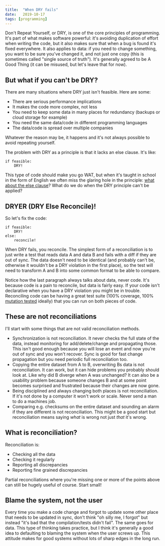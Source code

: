 ```yaml
---
title:	"When DRY fails"
date:	2019-10-17
tags: [programming]
---
```


Don't Repeat Yourself, or DRY, is one of the core principles of programming. It's part of what makes software powerful: it's avoiding duplication of effort when writing the code, but it also makes sure that when a bug is found it's fixed everywhere. It also applies to data: if you need to change something, you want to be sure you've changed it, and not just one copy (this is sometimes called "single source of truth"). It's generally agreed to be A Good Thing (it can be misused, but let's leave that for now).

## But what if you can't be DRY?

There are many situations where DRY just isn't feasible. Here are some:

- There are serious performance implications
- It makes the code more complex, not less
- You need to keep some data in many places for redundancy (backups or cloud storage for example) 
- You need the same data/code in different programming languages
- The data/code is spread over multiple companies

Whatever the reason may be, it happens and it's not always possible to avoid repeating yourself.

The problem with DRY as a principle is that it lacks an else clause. It's like:

```
if feasible:
    DRY!
```

This type of code should make you go WAT, but when it's taught in school in the form of English we often miss the glaring hole in the principle: [what about the else clause](/2019/06/21/the-else-statement-smell.html)? What do we do when the DRY principle can't be applied? 

## DRYER (DRY Else Reconcile)!

So let's fix the code:

```
if feasible:
    DRY!
else:
    reconcile!
```

When DRY fails, you reconcile. The simplest form of a reconciliation is to just write a test that reads data A and data B and fails with a diff if they are out of sync. The data doesn't need to be identical (and probably can't be, otherwise it wouldn't be a DRY violation in the first place), so the test will need to transform A and B into some common format to be able to compare.

Notice how the last paragraph always talks about data, never code. It's because code is a pain to reconcile, but data is fairly easy. If your code isn't declarative when you have a DRY violation you might be in trouble. Reconciling code can be having a great test suite (100% coverage, 100% [mutation tested](https://mutmut.readthedocs.io) ideally) that you can run on both pieces of code. 

## These are not reconciliations

I'll start with some things that are not valid reconciliation methods. 

* Synchronization is not reconciliation. It never checks the full state of the data, instead monitoring for add/delete/change and propagating those. This isn't good enough because you will lose an event and now you're out of sync and you won't recover. Sync is good for fast change propagation but you need periodic full reconciliation too. 
* Copying the entire dataset from A to B, overwriting Bs data is not reconciliation. It can work, but it can hide problems you probably should look at. Like why did B diverge when A was unchanged? It can also be a usability problem because someone changes B and at some point becomes surprised and frustrated because their changes are now gone. 
* Being disciplined and always changing both places is not reconciliation. If it's not done by a computer it won't work or scale. Never send a man to do a machines job.
* Comparing e.g. checksums on the entire dataset and sounding an alarm if they are different is not reconciliation. This might be a good start but reconciliation means saying _what_ is wrong not just _that_ it's wrong. 

## What is reconciliation?

Reconciliation is:

* Checking all the data
* Checking it regularly 
* Reporting all discrepancies
* Reporting fine grained discrepancies

Partial reconciliations where you're missing one or more of the points above can still be hugely useful of course. Start small!

## Blame the system, not the user

Every time you make a code change and forgot to update some other place that needs to be updated in sync, don't think "oh silly me, I forgot" but instead "it's bad that the compilation/tests didn't fail". The same goes for data. This type of thinking takes practice, but I think it's generally a good idea to defaulting to blaming the system when the user screws up. This attitude makes for good systems without lots of sharp edges in the long run.
